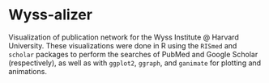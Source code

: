 # Wyss-alizer

Visualization of publication network for the Wyss Institute @ Harvard University. These visualizations were done in R using the `RISmed` and `scholar` packages to perform the searches of PubMed and Google Scholar (respectively), as well as with `ggplot2`, `ggraph`, and `ganimate` for plotting and animations.
